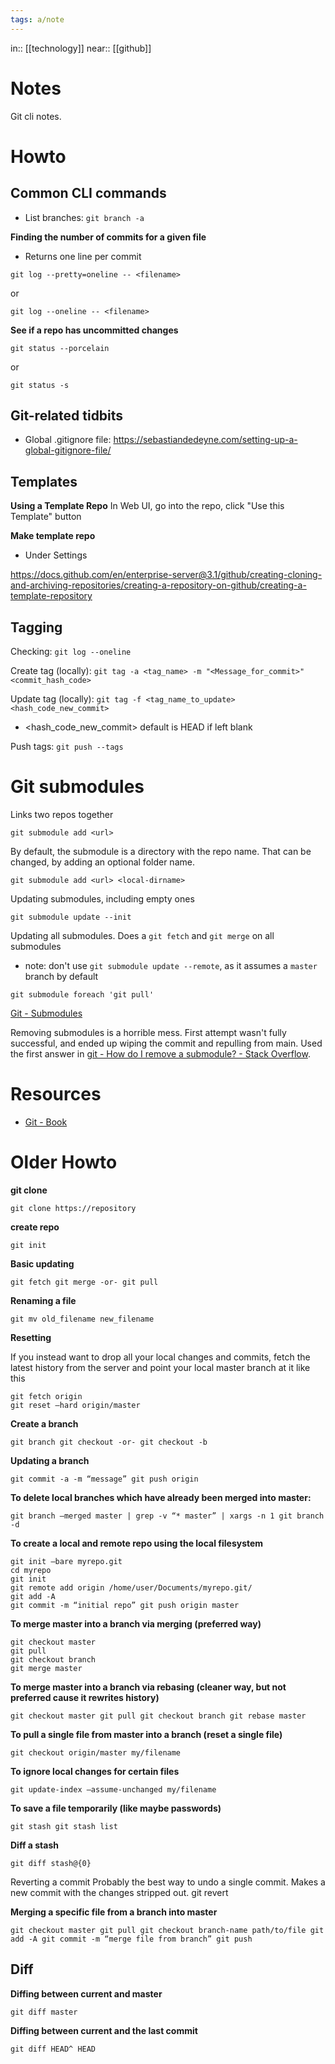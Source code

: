 ```yaml
---
tags: a/note
---
```

in:: [[technology]]
near:: [[github]]

# Notes
Git cli notes.

# Howto
## Common CLI commands
* List branches: ```git branch -a```

**Finding the number of commits for a given file**
* Returns one line per commit
```
git log --pretty=oneline -- <filename>
```
or
```
git log --oneline -- <filename>
```

**See if a repo has uncommitted changes**
```
git status --porcelain
```
or
```
git status -s
```

## Git-related tidbits
* Global .gitignore file: https://sebastiandedeyne.com/setting-up-a-global-gitignore-file/

## Templates
**Using a Template Repo**
In Web UI, go into the repo, click "Use this Template" button

**Make template repo**
* Under Settings

https://docs.github.com/en/enterprise-server@3.1/github/creating-cloning-and-archiving-repositories/creating-a-repository-on-github/creating-a-template-repository

## Tagging
Checking: ```git log --oneline```

Create tag (locally): ```git tag -a <tag_name> -m "<Message_for_commit>" <commit_hash_code>```

Update tag (locally): ```git tag -f <tag_name_to_update> <hash_code_new_commit>```
* <hash_code_new_commit> default is HEAD if left blank

Push tags: ```git push --tags```

# Git submodules
Links two repos together
```
git submodule add <url>
```

By default, the submodule is a directory with the repo name. That can be changed, by adding an optional folder name.
```
git submodule add <url> <local-dirname>
```

Updating submodules, including empty ones
```
git submodule update --init
```

Updating all submodules. Does a `git fetch` and `git merge` on all submodules
* note: don't use `git submodule update --remote`, as it assumes a `master` branch by default
```
git submodule foreach 'git pull'
```

[Git - Submodules](https://git-scm.com/book/en/v2/Git-Tools-Submodules)

Removing submodules is a horrible mess. First attempt wasn't fully successful, and ended up wiping the commit and repulling from main. Used the first answer in [git - How do I remove a submodule? - Stack Overflow](https://stackoverflow.com/questions/1260748/how-do-i-remove-a-submodule).

# Resources
* [Git - Book](https://git-scm.com/book/en/v2)


# Older Howto
**git clone**
```
git clone https://repository
```
  

**create repo**
```
git init
```
  
**Basic updating**
````
git fetch git merge -or- git pull
````

**Renaming a file**
```
git mv old_filename new_filename
```

  
**Resetting**

If you instead want to drop all your local changes and commits, fetch the latest history from the server and point your local master branch at it like this
```
git fetch origin
git reset –hard origin/master
```

**Create a branch**
```
git branch git checkout -or- git checkout -b 
```

**Updating a branch**
```
git commit -a -m “message” git push origin 
```
  

**To delete local branches which have already been merged into master:**
```
git branch –merged master | grep -v “* master” | xargs -n 1 git branch -d
```
  

**To create a local and remote repo using the local filesystem**
```
git init –bare myrepo.git
cd myrepo
git init
git remote add origin /home/user/Documents/myrepo.git/
git add -A
git commit -m “initial repo” git push origin master
```
  

**To merge master into a branch via merging (preferred way)**
```
git checkout master
git pull
git checkout branch
git merge master
```
  

**To merge master into a branch via rebasing (cleaner way, but not preferred cause it rewrites history)**
```
git checkout master git pull git checkout branch git rebase master
```

**To pull a single file from master into a branch (reset a single file)**
```
git checkout origin/master my/filename
```
  

**To ignore local changes for certain files**
```
git update-index –assume-unchanged my/filename
```
  

**To save a file temporarily (like maybe passwords)**
```
git stash git stash list
``` 

**Diff a stash**
```
git diff stash@{0}
```
Reverting a commit Probably the best way to undo a single commit. Makes a new commit with the changes stripped out. git revert 

 
**Merging a specific file from a branch into master**
```
git checkout master git pull git checkout branch-name path/to/file git add -A git commit -m “merge file from branch” git push
```

## Diff
**Diffing between current and master**
```
git diff master
```

**Diffing between current and the last commit**
```
git diff HEAD^ HEAD
```
